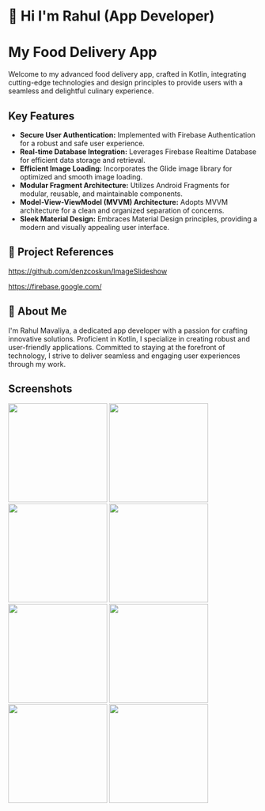 # 👋 Hi I'm Rahul (App Developer) 
# My Food Delivery App

Welcome to my advanced food delivery app, crafted in Kotlin, integrating cutting-edge technologies and design principles to provide users with a seamless and delightful culinary experience.

## Key Features

- **Secure User Authentication:** Implemented with Firebase Authentication for a robust and safe user experience.
- **Real-time Database Integration:** Leverages Firebase Realtime Database for efficient data storage and retrieval.
- **Efficient Image Loading:** Incorporates the Glide image library for optimized and smooth image loading.
- **Modular Fragment Architecture:** Utilizes Android Fragments for modular, reusable, and maintainable components.
- **Model-View-ViewModel (MVVM) Architecture:** Adopts MVVM architecture for a clean and organized separation of concerns.
- **Sleek Material Design:** Embraces Material Design principles, providing a modern and visually appealing user interface.

## 🔗 Project References

https://github.com/denzcoskun/ImageSlideshow

https://firebase.google.com/

## 🚀 About Me
I'm Rahul Mavaliya, a dedicated app developer with a passion for crafting innovative solutions. Proficient in Kotlin, I specialize in creating robust and user-friendly applications. Committed to staying at the forefront of technology, I strive to deliver seamless and engaging user experiences through my work.

## Screenshots

<img src="https://github.com/RahulMavaliya/FoodApp/assets/99340043/c38f09a3-7317-4a1e-84c2-eaf73ecfe122" width="200">

<img src="https://github.com/RahulMavaliya/FoodApp/assets/99340043/f41ac29f-f7a0-46a1-b718-ce35b111aa21" width="200">
<img src="https://github.com/RahulMavaliya/FoodApp/assets/99340043/e7886d4f-96de-42cb-bfea-1fd155964c68" width="200">
<img src="https://github.com/RahulMavaliya/FoodApp/assets/99340043/48a760e9-508f-4522-9549-161090af6020" width="200">
<img src="https://github.com/RahulMavaliya/FoodApp/assets/99340043/31419fbd-cee6-41c3-80db-2e3acb257604" width="200">
<img src="https://github.com/RahulMavaliya/FoodApp/assets/99340043/5bc6f298-b02d-4114-af78-340b74307d9d" width="200">
<img src="https://github.com/RahulMavaliya/FoodApp/assets/99340043/871e87de-afdb-44df-8a92-325d28ec3e96" width="200">
<img src="https://github.com/RahulMavaliya/FoodApp/assets/99340043/f3af2d7c-4d85-4b65-96e5-bfadc185dbd6" width="200">
